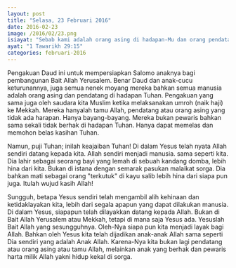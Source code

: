 ```yaml
---
layout: post
title: "Selasa, 23 Februari 2016"
date: 2016-02-23
image: /2016/02/23.png
isiayat: "Sebab kami adalah orang asing di hadapan-Mu dan orang pendatang sama seperti semua nenek moyang kami; sebagai bayang-bayang hari-hari kami di atas bumi dan tidak ada harapan."
ayat: "1 Tawarikh 29:15"
categories: februari-2016
---
```


Pengakuan Daud ini untuk mempersiapkan Salomo anaknya bagi pembangunan Bait Allah Yerusalem. Benar Daud dan anak-cucu keturunannya, juga semua nenek moyang mereka bahkan semua manusia adalah orang asing dan pendatang di hadapan Tuhan. Pengakuan yang sama juga oleh saudara kita Muslim ketika melaksanakan umroh (naik haji) ke Mekkah. Mereka hanyalah tamu Allah, pendatang atau orang asing yang tidak ada harapan. Hanya bayang-bayang. Mereka bukan pewaris bahkan sama sekali tidak berhak di hadapan Tuhan. Hanya dapat memelas dan memohon belas kasihan Tuhan.

Namun, puji Tuhan; inilah keajaiban Tuhan! Di dalam Yesus telah nyata Allah sendiri datang kepada kita. Allah sendiri menjadi manusia. sama seperti kita. Dia lahir sebagai seorang bayi yang lemah di sebuah kandang domba, lebih hina dari kita. Bukan di istana dengan semarak pasukan malaikat sorga. Dia bahkan mati sebagai orang "terkutuk" di kayu salib lebih hina dari siapa pun juga. Itulah wujud kasih Allah!

Sungguh, betapa Yesus sendiri telah mengambil alih kehinaan dan ketidaklayakan kita, lebih dari segala apapun yang dapat dilakukan manusia. Di dalam Yesus, siapapun telah dilayakkan datang kepada Allah. Bukan di Bait Allah Yerusalem atau Mekkah, tetapi di mana saja Yesus ada. Yesuslah Bait Allah yang sesungguhnya. Oleh-Nya siapa pun kita menjadi layak bagi Allah. Bahkan oleh Yesus kita telah dijadikan anak-anak Allah sama seperti Dia sendiri yang adalah Anak Allah. Karena-Nya kita bukan lagi pendatang atau orang asing atau tamu Allah, melainkan anak yang berhak dan pewaris harta milik Allah yakni hidup kekal di sorga.